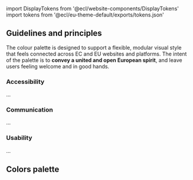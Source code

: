 import DisplayTokens from '@ecl/website-components/DisplayTokens'
import tokens from '@ecl/eu-theme-default/exports/tokens.json'

## Guidelines and principles

The colour palette is designed to support a flexible, modular visual style that feels connected across EC and EU websites and platforms. The intent of the palette is to **convey a united and open European spirit**, and leave users feeling welcome and in good hands.

### Accessibility

...

### Communication

...

### Usability

...

## Colors palette

<DisplayTokens tokens={tokens} category="color" />
